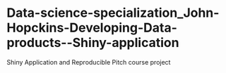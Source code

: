# Data-science-specialization_John-Hopckins-Developing-Data-products--Shiny-application
Shiny Application and Reproducible Pitch course project
